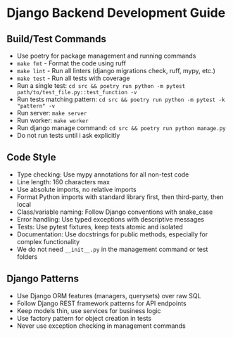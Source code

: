 # Django Backend Development Guide

## Build/Test Commands
- Use poetry for package management and running commands
- `make fmt` - Format the code using ruff
- `make lint` - Run all linters (django migrations check, ruff, mypy, etc.)
- `make test` - Run all tests with coverage
- Run a single test: `cd src && poetry run python -m pytest path/to/test_file.py::test_function -v`
- Run tests matching pattern: `cd src && poetry run python -m pytest -k "pattern" -v`
- Run server: `make server`
- Run worker: `make worker`
- Run django manage command: `cd src && poetry run python manage.py`
- Do not run tests until i ask explicitly


## Code Style
- Type checking: Use mypy annotations for all non-test code
- Line length: 160 characters max
- Use absolute imports, no relative imports
- Format Python imports with standard library first, then third-party, then local
- Class/variable naming: Follow Django conventions with snake_case
- Error handling: Use typed exceptions with descriptive messages
- Tests: Use pytest fixtures, keep tests atomic and isolated
- Documentation: Use docstrings for public methods, especially for complex functionality
- We do not need `__init__.py` in the management command or test folders


## Django Patterns
- Use Django ORM features (managers, querysets) over raw SQL
- Follow Django REST framework patterns for API endpoints
- Keep models thin, use services for business logic
- Use factory pattern for object creation in tests
- Never use exception checking in management commands
